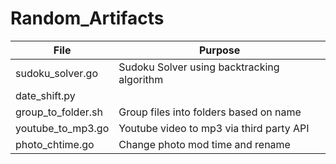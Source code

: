 # Random_Artifacts

| File                         | Purpose                                    |
|------------------------------|--------------------------------------------|
| sudoku_solver.go             | Sudoku Solver using backtracking algorithm |
| date_shift.py                |                                            |
| group_to_folder.sh           | Group files into folders based on name     |
| youtube_to_mp3.go            | Youtube video to mp3 via third party API   |
| photo_chtime.go              | Change photo mod time and rename           |
